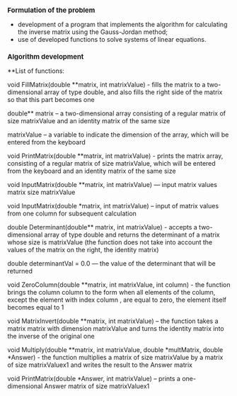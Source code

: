 <h1 style="font-size:15;">Formulation of the problem</h1>

- development of a program that implements the algorithm for calculating the inverse matrix using the Gauss-Jordan method;
- use of developed functions to solve systems of linear equations.

<h1 style="font-size:15;">Algorithm development</h1>

**List of functions:


void FillMatrix(double **matrix, int matrixValue) - fills the matrix to a two-dimensional array of type double, and also fills the right side of the matrix so that this part becomes one

double** matrix – a two-dimensional array consisting of a regular matrix of size matrixValue and an identity matrix of the same size

matrixValue – a variable to indicate the dimension of the array, which will be entered from the keyboard

void PrintMatrix(double **matrix, int matrixValue) - prints the matrix array, consisting of a regular matrix of size matrixValue, which will be entered from the keyboard and an identity matrix of the same size

void InputMatrix(double **matrix, int matrixValue) — input matrix values matrix size matrixValue

void InputMatrix(double *matrix, int matrixValue) – input of matrix values from one column for subsequent calculation

double Determinant(double** matrix, int matrixValue) - accepts a two-dimensional array of type double and returns the determinant of a matrix whose size is matrixValue (the function does not take into account the values of the matrix on the right, the identity matrix)

double determinantVal = 0.0 — the value of the determinant that will be returned

void ZeroColumn(double **matrix, int matrixValue, int column) - the function brings the column column to the form when all elements of the column, except the element with index column , are equal to zero, the element itself becomes equal to 1

void MatrixInvert(double **matrix, int matrixValue) – the function takes a matrix matrix with dimension matrixValue and turns the identity matrix into the inverse of the original one

void Multiply(double **matrix, int matrixValue, double *multMatrix, double *Answer) - the function multiplies a matrix of size matrixValue by a matrix of size matrixValuex1 and writes the result to the Answer matrix

void PrintMatrix(double *Answer, int matrixValue) – prints a one-dimensional Answer matrix of size matrixValuex1
